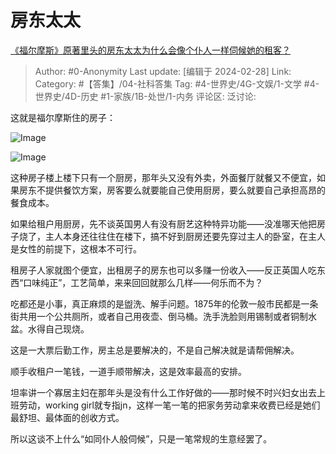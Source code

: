 # 房东太太
[《福尔摩斯》原著里头的房东太太为什么会像个仆人一样伺候她的租客？](https://www.zhihu.com/question/266192012/answer/3411723063)

> Author: #0-Anonymity
> Last update: [编辑于 2024-02-28]
> Link:
> Category: #【答集】/04-社科答集 
> Tag: #4-世界史/4G-文娱/1-文学 #4-世界史/4D-历史 #1-家族/1B-处世/1-内务 
> 评论区:
> 泛讨论:

这就是福尔摩斯住的房子：

![Image](https://picx.zhimg.com/50/v2-25367a22836f03943751bced45b14b1a_720w.jpg?source=2c26e567)

![Image](https://picx.zhimg.com/50/v2-f64e662ff411df5b7fe37e79573e2e74_720w.jpg?source=2c26e567)

这种房子楼上楼下只有一个厨房，那年头又没有外卖，外面餐厅就餐又不便宜，如果房东不提供餐饮方案，房客要么就要能自己使用厨房，要么就要自己承担高昂的餐食成本。

如果给租户用厨房，先不谈英国男人有没有厨艺这种特异功能——没准哪天他把房子烧了，主人本身还往往住在楼下，搞不好到厨房还要先穿过主人的卧室，在主人是女性的前提下，这根本不可行。

租房子人家就图个便宜，出租房子的房东也可以多赚一份收入——反正英国人吃东西“口味纯正”，工艺简单，来来回回就那么几样——何乐而不为？

吃都还是小事，真正麻烦的是盥洗、解手问题。1875年的伦敦一般市民都是一条街共用一个公共厕所，或者自己用夜壶、倒马桶。洗手洗脸则用锡制或者铜制水盆。水得自己现烧。

这是一大票后勤工作，房主总是要解决的，不是自己解决就是请帮佣解决。

顺手收租户一笔钱，一道手顺带解决，这是效率最高的安排。

坦率讲一个寡居主妇在那年头是没有什么工作好做的——那时候不时兴妇女出去上班劳动，working girl就专指jn，这样一笔一笔的把家务劳动拿来收费已经是她们最舒坦、最体面的创收方式。

所以这谈不上什么“如同仆人般伺候”，只是一笔常规的生意经罢了。